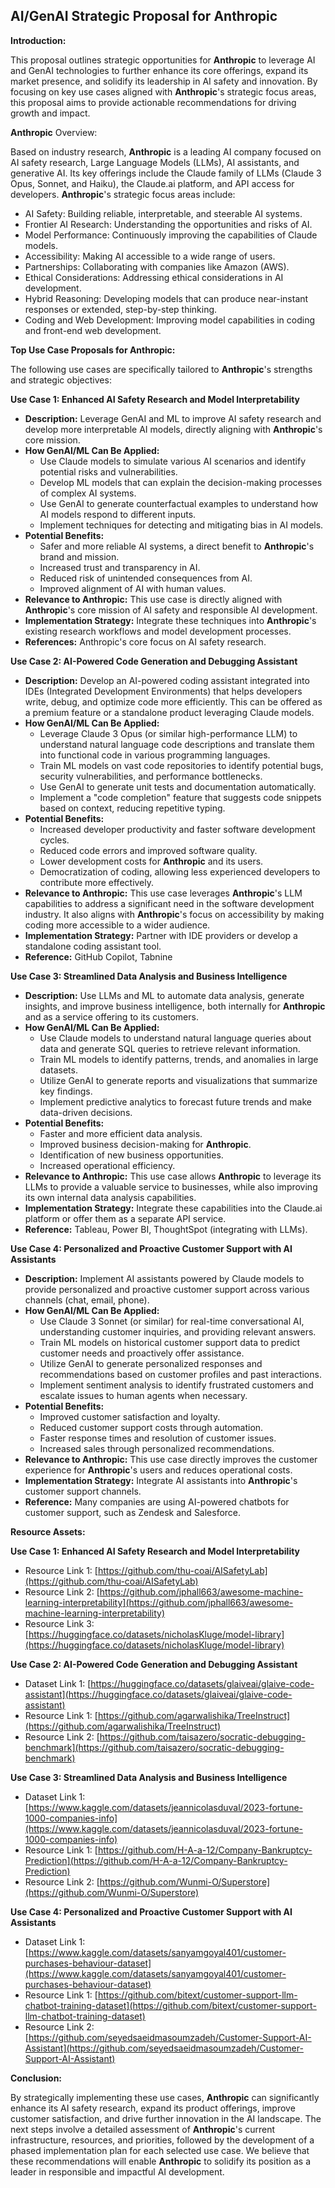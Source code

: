 ## AI/GenAI Strategic Proposal for **Anthropic**

**Introduction:**

This proposal outlines strategic opportunities for **Anthropic** to leverage AI and GenAI technologies to further enhance its core offerings, expand its market presence, and solidify its leadership in AI safety and innovation. By focusing on key use cases aligned with **Anthropic**'s strategic focus areas, this proposal aims to provide actionable recommendations for driving growth and impact.

**Anthropic** Overview:

Based on industry research, **Anthropic** is a leading AI company focused on AI safety research, Large Language Models (LLMs), AI assistants, and generative AI. Its key offerings include the Claude family of LLMs (Claude 3 Opus, Sonnet, and Haiku), the Claude.ai platform, and API access for developers. **Anthropic**'s strategic focus areas include:

*   AI Safety: Building reliable, interpretable, and steerable AI systems.
*   Frontier AI Research: Understanding the opportunities and risks of AI.
*   Model Performance: Continuously improving the capabilities of Claude models.
*   Accessibility: Making AI accessible to a wide range of users.
*   Partnerships: Collaborating with companies like Amazon (AWS).
*   Ethical Considerations: Addressing ethical considerations in AI development.
*   Hybrid Reasoning: Developing models that can produce near-instant responses or extended, step-by-step thinking.
*   Coding and Web Development: Improving model capabilities in coding and front-end web development.

**Top Use Case Proposals for Anthropic:**

The following use cases are specifically tailored to **Anthropic**'s strengths and strategic objectives:

**Use Case 1: Enhanced AI Safety Research and Model Interpretability**

*   **Description:** Leverage GenAI and ML to improve AI safety research and develop more interpretable AI models, directly aligning with **Anthropic**'s core mission.
*   **How GenAI/ML Can Be Applied:**
    *   Use Claude models to simulate various AI scenarios and identify potential risks and vulnerabilities.
    *   Develop ML models that can explain the decision-making processes of complex AI systems.
    *   Use GenAI to generate counterfactual examples to understand how AI models respond to different inputs.
    *   Implement techniques for detecting and mitigating bias in AI models.
*   **Potential Benefits:**
    *   Safer and more reliable AI systems, a direct benefit to **Anthropic**'s brand and mission.
    *   Increased trust and transparency in AI.
    *   Reduced risk of unintended consequences from AI.
    *   Improved alignment of AI with human values.
*   **Relevance to Anthropic:** This use case is directly aligned with **Anthropic**'s core mission of AI safety and responsible AI development.
*   **Implementation Strategy:** Integrate these techniques into **Anthropic**'s existing research workflows and model development processes.
*   **References:** Anthropic's core focus on AI safety research.

**Use Case 2: AI-Powered Code Generation and Debugging Assistant**

*   **Description:** Develop an AI-powered coding assistant integrated into IDEs (Integrated Development Environments) that helps developers write, debug, and optimize code more efficiently. This can be offered as a premium feature or a standalone product leveraging Claude models.
*   **How GenAI/ML Can Be Applied:**
    *   Leverage Claude 3 Opus (or similar high-performance LLM) to understand natural language code descriptions and translate them into functional code in various programming languages.
    *   Train ML models on vast code repositories to identify potential bugs, security vulnerabilities, and performance bottlenecks.
    *   Use GenAI to generate unit tests and documentation automatically.
    *   Implement a "code completion" feature that suggests code snippets based on context, reducing repetitive typing.
*   **Potential Benefits:**
    *   Increased developer productivity and faster software development cycles.
    *   Reduced code errors and improved software quality.
    *   Lower development costs for **Anthropic** and its users.
    *   Democratization of coding, allowing less experienced developers to contribute more effectively.
*   **Relevance to Anthropic:** This use case leverages **Anthropic**'s LLM capabilities to address a significant need in the software development industry. It also aligns with **Anthropic**'s focus on accessibility by making coding more accessible to a wider audience.
*   **Implementation Strategy:** Partner with IDE providers or develop a standalone coding assistant tool.
*   **Reference:** GitHub Copilot, Tabnine

**Use Case 3: Streamlined Data Analysis and Business Intelligence**

*   **Description:** Use LLMs and ML to automate data analysis, generate insights, and improve business intelligence, both internally for **Anthropic** and as a service offering to its customers.
*   **How GenAI/ML Can Be Applied:**
    *   Use Claude models to understand natural language queries about data and generate SQL queries to retrieve relevant information.
    *   Train ML models to identify patterns, trends, and anomalies in large datasets.
    *   Utilize GenAI to generate reports and visualizations that summarize key findings.
    *   Implement predictive analytics to forecast future trends and make data-driven decisions.
*   **Potential Benefits:**
    *   Faster and more efficient data analysis.
    *   Improved business decision-making for **Anthropic**.
    *   Identification of new business opportunities.
    *   Increased operational efficiency.
*   **Relevance to Anthropic:** This use case allows **Anthropic** to leverage its LLMs to provide a valuable service to businesses, while also improving its own internal data analysis capabilities.
*   **Implementation Strategy:** Integrate these capabilities into the Claude.ai platform or offer them as a separate API service.
*   **Reference:** Tableau, Power BI, ThoughtSpot (integrating with LLMs).

**Use Case 4: Personalized and Proactive Customer Support with AI Assistants**

*   **Description:** Implement AI assistants powered by Claude models to provide personalized and proactive customer support across various channels (chat, email, phone).
*   **How GenAI/ML Can Be Applied:**
    *   Use Claude 3 Sonnet (or similar) for real-time conversational AI, understanding customer inquiries, and providing relevant answers.
    *   Train ML models on historical customer support data to predict customer needs and proactively offer assistance.
    *   Utilize GenAI to generate personalized responses and recommendations based on customer profiles and past interactions.
    *   Implement sentiment analysis to identify frustrated customers and escalate issues to human agents when necessary.
*   **Potential Benefits:**
    *   Improved customer satisfaction and loyalty.
    *   Reduced customer support costs through automation.
    *   Faster response times and resolution of customer issues.
    *   Increased sales through personalized recommendations.
*   **Relevance to Anthropic:** This use case directly improves the customer experience for **Anthropic**'s users and reduces operational costs.
*   **Implementation Strategy:** Integrate AI assistants into **Anthropic**'s customer support channels.
*   **Reference:** Many companies are using AI-powered chatbots for customer support, such as Zendesk and Salesforce.

**Resource Assets:**

**Use Case 1: Enhanced AI Safety Research and Model Interpretability**

*   Resource Link 1: [https://github.com/thu-coai/AISafetyLab](https://github.com/thu-coai/AISafetyLab)
*   Resource Link 2: [https://github.com/jphall663/awesome-machine-learning-interpretability](https://github.com/jphall663/awesome-machine-learning-interpretability)
*   Resource Link 3: [https://huggingface.co/datasets/nicholasKluge/model-library](https://huggingface.co/datasets/nicholasKluge/model-library)

**Use Case 2: AI-Powered Code Generation and Debugging Assistant**

*   Dataset Link 1: [https://huggingface.co/datasets/glaiveai/glaive-code-assistant](https://huggingface.co/datasets/glaiveai/glaive-code-assistant)
*   Resource Link 1: [https://github.com/agarwalishika/TreeInstruct](https://github.com/agarwalishika/TreeInstruct)
*   Resource Link 2: [https://github.com/taisazero/socratic-debugging-benchmark](https://github.com/taisazero/socratic-debugging-benchmark)

**Use Case 3: Streamlined Data Analysis and Business Intelligence**

*   Dataset Link 1: [https://www.kaggle.com/datasets/jeannicolasduval/2023-fortune-1000-companies-info](https://www.kaggle.com/datasets/jeannicolasduval/2023-fortune-1000-companies-info)
*   Resource Link 1: [https://github.com/H-A-a-12/Company-Bankruptcy-Prediction](https://github.com/H-A-a-12/Company-Bankruptcy-Prediction)
*   Resource Link 2: [https://github.com/Wunmi-O/Superstore](https://github.com/Wunmi-O/Superstore)

**Use Case 4: Personalized and Proactive Customer Support with AI Assistants**

*   Dataset Link 1: [https://www.kaggle.com/datasets/sanyamgoyal401/customer-purchases-behaviour-dataset](https://www.kaggle.com/datasets/sanyamgoyal401/customer-purchases-behaviour-dataset)
*   Resource Link 1: [https://github.com/bitext/customer-support-llm-chatbot-training-dataset](https://github.com/bitext/customer-support-llm-chatbot-training-dataset)
*   Resource Link 2: [https://github.com/seyedsaeidmasoumzadeh/Customer-Support-AI-Assistant](https://github.com/seyedsaeidmasoumzadeh/Customer-Support-AI-Assistant)

**Conclusion:**

By strategically implementing these use cases, **Anthropic** can significantly enhance its AI safety research, expand its product offerings, improve customer satisfaction, and drive further innovation in the AI landscape. The next steps involve a detailed assessment of **Anthropic**'s current infrastructure, resources, and priorities, followed by the development of a phased implementation plan for each selected use case. We believe that these recommendations will enable **Anthropic** to solidify its position as a leader in responsible and impactful AI development.